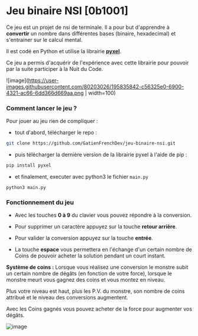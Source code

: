 # Jeu binaire NSI [0b1001]

Ce jeu est un projet de nsi de terminale. Il a pour but d'apprendre à **convertir** un nombre dans différentes bases (binaire, hexadecimal) et s'entrainer sur le calcul mental.

Il est codé en Python et utilise la librairie **[pyxel](https://github.com/kitao/pyxel)**.

Ce jeu a permis d'acquérir de l'expérience avec cette librairie pour pouvoir par la suite participer à la Nuit du Code.

![image](https://user-images.githubusercontent.com/80203026/195835842-c56325e0-6900-4321-ac66-6dd366d669aa.png | width=100)

### Comment lancer le jeu ?
Pour jouer au jeu rien de compliquer :
- tout d'abord, télécharger le repo :
```bash
git clone https://github.com/GatienFrenchDev/jeu-binaire-nsi.git
```
 - puis télécharger la dernière version de la librairie pyxel à l'aide de pip :
 ```bash
 pip install pyxel
 ```

 - et finalement, executer avec python3 le fichier `main.py`
 ```
 python3 main.py
 ```

### Fonctionnement du jeu
- Avec les touches **0 à 9** du clavier vous pouvez répondre à la conversion.

- Pour supprimer un caractère appuyez sur la touche **retour arrière**.

- Pour valider la conversion appuyez sur la touche **entrée**.

- La touche **espace** vous permettera en l'échange d'un certain nombre de Coins de pouvoir acheter la solution pendant un court instant.

**Système de coins :** Lorsque vous réalisez une conversion le monstre subit un certain nombre de dégâts (en fonction de votre force), lorsque le monstre meurt vous gagnez des coins et vous montez en niveau. 

Plus votre niveau est haut, plus les P.V. du monstre, son nombre de coins attribué et le niveau des conversions augmentent.

Avec les Coins gagnés vous pouvez acheter de la force pour augmenter vos dégâts.

![image](https://user-images.githubusercontent.com/80203026/195836140-b179ca5b-78c5-4c96-96af-fe4fdae85880.png)
